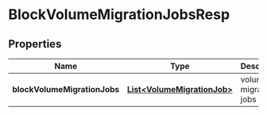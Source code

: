 # BlockVolumeMigrationJobsResp

## Properties
Name | Type | Description | Notes
------------ | ------------- | ------------- | -------------
**blockVolumeMigrationJobs** | [**List&lt;VolumeMigrationJob&gt;**](VolumeMigrationJob.md) | volume migration jobs | 
